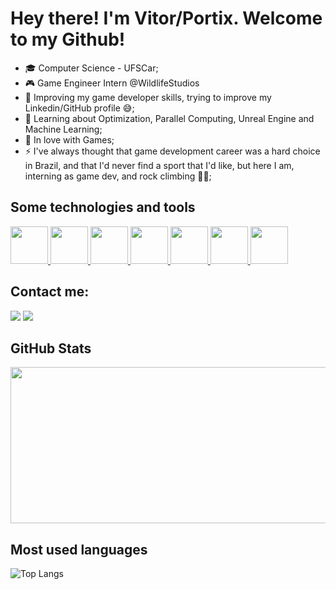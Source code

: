 # Hey there! I'm Vitor/Portix. Welcome to my Github!  

- 🎓 Computer Science - UFSCar;
- 🎮 Game Engineer Intern @WildlifeStudios
- 🔦 Improving my game developer skills, trying to improve my Linkedin/GitHub profile 😅;
- 🌱 Learning about Optimization, Parallel Computing, Unreal Engine and Machine Learning;
- 🤩 In love with Games;
- ⚡ I've always thought that game development career was a hard choice in Brazil, and that I'd never find a sport that I'd like, but here I am, interning as game dev, and rock climbing 🧗‍♂️;

## Some technologies and tools
<div >
  <a href="https://www.unity.com" target="_blank">
  <img src="https://cdn.jsdelivr.net/gh/devicons/devicon/icons/unity/unity-original.svg" width= "60px"/> 
 </a>
  <a href="https://learn.microsoft.com/pt-br/dotnet/csharp/" target="_blank">
    <img src="https://cdn.jsdelivr.net/gh/devicons/devicon/icons/csharp/csharp-original.svg" width="60px"/>
  </a>
  <a href="https://www.unrealengine.com/en-US" target="_blank">
<img src="https://cdn.jsdelivr.net/gh/devicons/devicon/icons/unrealengine/unrealengine-original.svg" width= "60px"/>
 </a>
   <a href="https://learn.microsoft.com/pt-br/cpp/cpp/?view=msvc-170" target="_blank">
<img src="https://cdn.jsdelivr.net/gh/devicons/devicon/icons/cplusplus/cplusplus-original.svg"  width= "60px" />
 </a>
    <a href="https://www.javascript.com" target="_blank">
<img src="https://cdn.jsdelivr.net/gh/devicons/devicon/icons/javascript/javascript-plain.svg"  width= "60px" />
 </a>
   <a href="https://git-scm.com/" target="_blank">
<img src="https://cdn.jsdelivr.net/gh/devicons/devicon/icons/git/git-original.svg"  width= "60px" />
 </a>
 <a href="https://git-scm.com/" target="_blank">
<img src="https://cdn.jsdelivr.net/gh/devicons/devicon/icons/trello/trello-plain-wordmark.svg"  width= "60px" />
 </a>
 
 
</div>

## Contact me:

<div>
<a href = "mailto:vitor_m_silva@outlook.com"><img src="https://img.shields.io/badge/Gmail-D14836?style=for-the-badge&logo=gmail&logoColor=white" target="_blank"></a>
<a href="https://www.linkedin.com/in/vitor-matheus-da-silva//" target="_blank"><img src="https://img.shields.io/badge/-LinkedIn-%230077B5?style=for-the-badge&logo=linkedin&logoColor=white" target="_blank"></a>  
</div>

## GitHub Stats

<img height="180em" src="https://github-readme-stats-sigma-five.vercel.app/api?username=Portix-S&bg_color=30,e96443,904e95&title_color=fff&text_color=fff" style="width: 600px; height: 250px;"/>

## Most used languages

![Top Langs](https://github-readme-stats.vercel.app/api/top-langs/?username=Portix-S&layout=compact)
